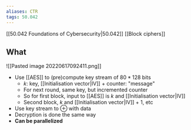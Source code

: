 ```yaml
---
aliases: CTR
tags: 50.042
---
```

[[50.042 Foundations of Cybersecurity|50.042]]
[[Block ciphers]]

## What
![[Pasted image 20220617092411.png]]

- Use [[AES]] to (pre)compute key stream of $80 * 128$  bits
	- $k$: key, [[Initialisation vector|IV]] + counter: "message"
	- For next round, same key, but incremented counter
	- So for first block, input to [[AES]] is $k$ and [[Initialisation vector|IV]]
	- Second block, $k$ and [[Initialisation vector|IV]] + 1, etc
- Use key stream to $\oplus$ with data
- Decryption is done the same way
- **Can be parallelized**
